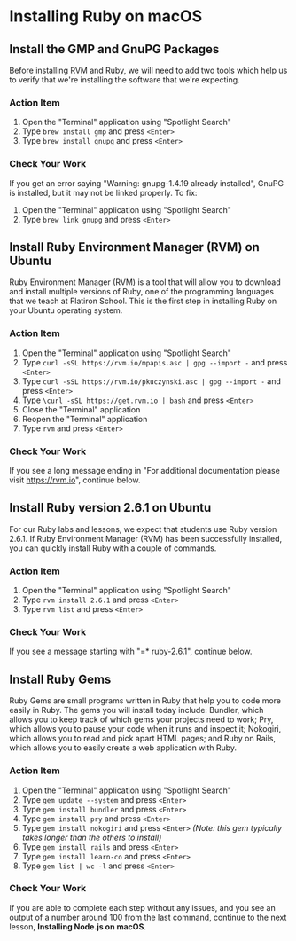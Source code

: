 # Installing Ruby on macOS

## Install the GMP and GnuPG Packages

Before installing RVM and Ruby, we will need to add two tools which help us to
verify that we're installing the software that we're expecting.

### Action Item

1. Open the "Terminal" application using "Spotlight Search"
2. Type `brew install gmp` and press `<Enter>`
3. Type `brew install gnupg` and press `<Enter>`

### Check Your Work

If you get an error saying "Warning: gnupg-1.4.19 already installed", GnuPG is
installed, but it may not be linked properly. To fix:

1. Open the "Terminal" application using "Spotlight Search"
2. Type `brew link gnupg` and press `<Enter>`

## Install Ruby Environment Manager (RVM) on Ubuntu

Ruby Environment Manager (RVM) is a tool that will allow you to download and
install multiple versions of Ruby, one of the programming languages that we
teach at Flatiron School. This is the first step in installing Ruby on your
Ubuntu operating system.

### Action Item

1. Open the "Terminal" application using "Spotlight Search"
2. Type `curl -sSL https://rvm.io/mpapis.asc | gpg --import -` and press `<Enter>`
3. Type `curl -sSL https://rvm.io/pkuczynski.asc | gpg --import -` and press `<Enter>`
4. Type `\curl -sSL https://get.rvm.io | bash` and press `<Enter>`
5. Close the "Terminal" application
6. Reopen the "Terminal" application
7. Type `rvm` and press `<Enter>`

### Check Your Work

If you see a long message ending in "For additional documentation please visit
https://rvm.io", continue below.

## Install Ruby version 2.6.1 on Ubuntu

For our Ruby labs and lessons, we expect that students use Ruby version 2.6.1.
If Ruby Environment Manager (RVM) has been successfully installed, you can
quickly install Ruby with a couple of commands.

### Action Item

1. Open the "Terminal" application using "Spotlight Search"
2. Type `rvm install 2.6.1` and press `<Enter>`
3. Type `rvm list` and press `<Enter>`

### Check Your Work

If you see a message starting with "=\* ruby-2.6.1", continue below.

## Install Ruby Gems

Ruby Gems are small programs written in Ruby that help you to code more easily
in Ruby. The gems you will install today include: Bundler, which allows you to
keep track of which gems your projects need to work; Pry, which allows you to
pause your code when it runs and inspect it; Nokogiri, which allows you to read
and pick apart HTML pages; and Ruby on Rails, which allows you to easily create
a web application with Ruby.

### Action Item

1. Open the "Terminal" application using "Spotlight Search"
2. Type `gem update --system` and press `<Enter>`
3. Type `gem install bundler` and press `<Enter>`
4. Type `gem install pry` and press `<Enter>`
5. Type `gem install nokogiri` and press `<Enter>` _(Note: this gem typically
   takes longer than the others to install)_
6. Type `gem install rails` and press `<Enter>`
7. Type `gem install learn-co` and press `<Enter>`
8. Type `gem list | wc -l` and press `<Enter>`

### Check Your Work

If you are able to complete each step without any issues, and you see an output
of a number around 100 from the last command, continue to the next lesson,
**Installing Node.js on macOS**.
